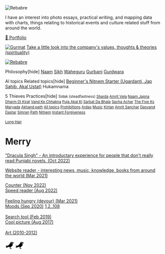<img src="https://user-images.githubusercontent.com/5521110/197889853-09c60ee8-53c8-44e1-a18f-ca7671858d96.png" alt="Rebabre" width="50"/>

I have an interest into photo essays, practical writing, and mapping data with charts, things relating to historical events and culture related stuff from around the world.

[📸 Portfolio](https://www.rebabre.com/💼)<br />

[<img src="https://user-images.githubusercontent.com/5521110/197890409-d6885fc2-bf1d-478c-b8cc-59b35bb5c150.png" alt="Gurmat" width="50"/>](https://www.rebabre.com/immortalgurmat/index.php/Gurmat)
[Take a little look into the company's values, thoughts & theories (spirituality)](https://jujhar.github.io/immortalgurmat/) 

<a href="[https://www.rebabre.com/draculain.punjabi/](https://www.rebabre.com/immortalgurmat/index.php/Amrit_Sanchar)">
<img src="https://user-images.githubusercontent.com/5521110/194922507-3adc7b8e-64f2-4766-b1c2-fddf287fbf11.png" alt="Rebabre" width="50"/>
 </a>

Philosophy[hide]
[Naam](https://www.rebabre.com/immortalgurmat/index.php/Naam)
[Sikh](https://www.rebabre.com/immortalgurmat/index.php/Sikh) [Waheguru](https://www.rebabre.com/immortalgurmat/index.php/Waheguru) [Gurbani](https://www.rebabre.com/immortalgurmat/index.php/Gurbani) [Gurdwara](https://www.rebabre.com/immortalgurmat/index.php/Gurdwara)

Al topics
Related topics[hide]
[Beginner's Nitnem Starter (Ugardanti, Jap Sahib, Akal Ustat)](https://drive.google.com/file/d/1QOg46nPSF75iH3H0ZEorIoXZ1_vanBKf/view)
Hukamnama

5 Thieves
Practices[hide]
<small>
Sidak (steadfastness)
[Sharda](https://www.rebabre.com/immortalgurmat/index.php/Sharda) [Amrit Vela](https://www.rebabre.com/immortalgurmat/index.php/Amrit_Vela) [Naam Japna](https://www.rebabre.com/immortalgurmat/index.php/Simran) [Dharm Di Kirat](https://www.rebabre.com/immortalgurmat/index.php/Dharm_Di_Kirat) [Vand Ke Chhakna](https://www.rebabre.com/immortalgurmat/index.php/Vand_Ke_Chhakna) [Puja Akal Ki](https://www.rebabre.com/immortalgurmat/index.php/Puja_Akal_Ki) [Sarbat Da Bhala](https://www.rebabre.com/immortalgurmat/index.php/Sarbat_Da_Bhala) [Sacha Achar](https://www.rebabre.com/immortalgurmat/index.php/Sacha_Achar) [The Five Ks](https://www.rebabre.com/immortalgurmat/index.php/The_Five_Ks) [Maryada](https://www.rebabre.com/immortalgurmat/index.php/Maryada) [Akhand path](https://www.rebabre.com/immortalgurmat/index.php/Akhand_path) [All topics](https://www.rebabre.com/immortalgurmat/index.php/Index) [Prohibitions](https://www.rebabre.com/immortalgurmat/index.php/Prohibitions_in_Sikhism) [Ardas](https://www.rebabre.com/immortalgurmat/index.php/Ardas) [Music](https://www.rebabre.com/immortalgurmat/index.php/Category:Sikh_music) [Kirtan](https://www.rebabre.com/immortalgurmat/index.php/Kirtan) [Amrit Sanchar](https://www.rebabre.com/immortalgurmat/index.php/Amrit_Sanchar) [Dasvand](https://www.rebabre.com/immortalgurmat/index.php/Dasvand) [Dastar](https://www.rebabre.com/immortalgurmat/index.php/Dastar) [Simran](https://www.rebabre.com/immortalgurmat/index.php/Simran) [Path](https://www.rebabre.com/immortalgurmat/index.php/Path) [Nitnem](https://www.rebabre.com/immortalgurmat/index.php/Nitnem) [Instant Forgiveness](https://www.rebabre.com/app/toxity/index.html)

[Long Hair](https://www.rebabre.com/app/voodoo/index.html)</small>

# Merry

["Dracula Singh" - An introductary experience for people that don't really read Punjabi novels. (Oct 2022)](https://www.rebabre.com/draculain.punjabi/)<br />

[Website reader - interesting news, music, knowledge, books from around the world (Mar 2021)](https://www.rebabre.com/Bookmarks%20%C2%B7%20Liesure.html)<br />

[Counter (Nov 2022)](https://jujhar.github.io/simple-persistent-counter/) <br />
[Speed reader (Aug 2022)](https://jujhar.github.io/-speeed-readaj/)<br /><br />
[Feeling hungry (devour) (Mar 2021)](https://www.rebabre.com/100p-nutrition.html)<br />
[Moods (Sep 2020)](https://www.rebabre.com/app/stars/) [1,2..108](https://www.rebabre.com/images/stars.gif)<br /><br />
[Search tool (Feb 2019)](https://www.rebabre.com/search.html)
<br />
[Cool picture (Aug 2017)](http://jujharpannu.com/site/content/wltdo.php)
<br /><br />
[Art (2010-2012)](http://www.jujharpannu.com/index.php) <br />



![alt text](https://raw.githubusercontent.com/Silbad/pixa/main/icons/bird.svg)![alt text](https://raw.githubusercontent.com/Silbad/pixa/main/icons/bird.svg)


